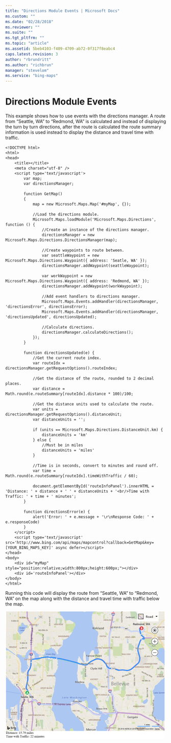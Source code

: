 ```yaml
---
title: "Directions Module Events | Microsoft Docs"
ms.custom: ""
ms.date: "02/28/2018"
ms.reviewer: ""
ms.suite: ""
ms.tgt_pltfrm: ""
ms.topic: "article"
ms.assetid: 5beb4103-f409-4709-ab72-0f317f8eabc4
caps.latest.revision: 3
author: "rbrundritt"
ms.author: "richbrun"
manager: "stevelom"
ms.service: "bing-maps"
---
```

# Directions Module Events
This example shows how to use events with the directions manager. A route from “Seattle, WA” to “Redmond, WA” is calculated and instead of displaying the turn by turn directions, after the route is calculated the route summary information is used instead to display the distance and travel time with traffic.

```
<!DOCTYPE html>
<html>
<head>
    <title></title>
    <meta charset="utf-8" />
	<script type='text/javascript'>
        var map;
        var directionsManager;

        function GetMap()
        {
            map = new Microsoft.Maps.Map('#myMap', {});

            //Load the directions module.
            Microsoft.Maps.loadModule('Microsoft.Maps.Directions', function () {
                //Create an instance of the directions manager.
                directionsManager = new Microsoft.Maps.Directions.DirectionsManager(map);

                //Create waypoints to route between.
                var seattleWaypoint = new Microsoft.Maps.Directions.Waypoint({ address: 'Seatle, WA' });
                directionsManager.addWaypoint(seattleWaypoint);

                var workWaypoint = new Microsoft.Maps.Directions.Waypoint({ address: 'Redmond, WA' });
                directionsManager.addWaypoint(workWaypoint);

                //Add event handlers to directions manager.
                Microsoft.Maps.Events.addHandler(directionsManager, 'directionsError', directionsError);
                Microsoft.Maps.Events.addHandler(directionsManager, 'directionsUpdated', directionsUpdated);

                //Calculate directions.
                directionsManager.calculateDirections();
            });
        }

        function directionsUpdated(e) {
            //Get the current route index.
            var routeIdx = directionsManager.getRequestOptions().routeIndex;

            //Get the distance of the route, rounded to 2 decimal places.
            var distance = Math.round(e.routeSummary[routeIdx].distance * 100)/100;

            //Get the distance units used to calculate the route.
            var units = directionsManager.getRequestOptions().distanceUnit;
            var distanceUnits = '';

            if (units == Microsoft.Maps.Directions.DistanceUnit.km) {
                distanceUnits = 'km'
            } else {
                //Must be in miles
                distanceUnits = 'miles'
            }

            //Time is in seconds, convert to minutes and round off.
            var time = Math.round(e.routeSummary[routeIdx].timeWithTraffic / 60);

            document.getElementById('routeInfoPanel').innerHTML = 'Distance: ' + distance + ' ' + distanceUnits + '<br/>Time with Traffic: ' + time + ' minutes';
        }

        function directionsError(e) {
            alert('Error: ' + e.message + '\r\nResponse Code: ' + e.responseCode)
        }
    </script>
    <script type='text/javascript' src='http://www.bing.com/api/maps/mapcontrol?callback=GetMap&key=[YOUR_BING_MAPS_KEY]' async defer></script>
</head>
<body>
    <div id="myMap" style="position:relative;width:800px;height:600px;"></div>
    <div id='routeInfoPanel'></div>
</body>
</html>
```

Running this code will display the route from “Seattle, WA” to “Redmond, WA” on the map along with the distance and travel time with traffic below the map.

![Directions Event Example](../v8-web-control/media/bmv8-directionseventexample.PNG)